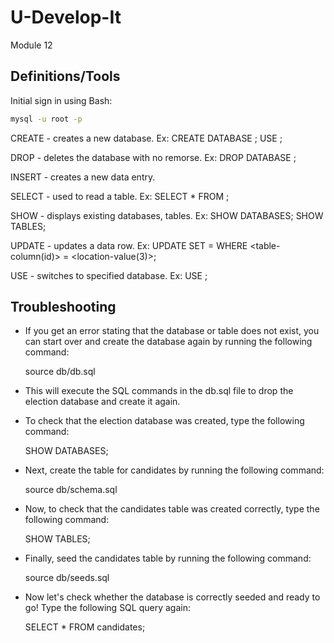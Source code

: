 # U-Develop-It
Module 12

## Definitions/Tools
Initial sign in using Bash: 

```bash
mysql -u root -p
```

CREATE - creates a new database.
    Ex: CREATE DATABASE <db-name>;
        USE <db-name>;

DROP - deletes the database with no remorse.
    Ex: DROP DATABASE <db-name>;

INSERT - creates a new data entry.

SELECT - used to read a table.
    Ex: SELECT * FROM <table-name>;

SHOW - displays existing databases, tables.
    Ex: SHOW DATABASES;
        SHOW TABLES;

UPDATE - updates a data row. 
    Ex: UPDATE <db-name>
        SET <column-value> = <new-value>
        WHERE <table-column(id)> = <location-value(3)>;

USE - switches to specified database.
    Ex: USE <db-name>;

## Troubleshooting
- If you get an error stating that the database or table does not exist, you can start over and create the database again by running the following command:

    source db/db.sql

- This will execute the SQL commands in the db.sql file to drop the election database and create it again.
- To check that the election database was created, type the following command:

    SHOW DATABASES;

- Next, create the table for candidates by running the following command:

    source db/schema.sql

- Now, to check that the candidates table was created correctly, type the following command:

    SHOW TABLES;

- Finally, seed the candidates table by running the following command:

    source db/seeds.sql

- Now let's check whether the database is correctly seeded and ready to go! Type the following SQL query again:

    SELECT * FROM candidates;